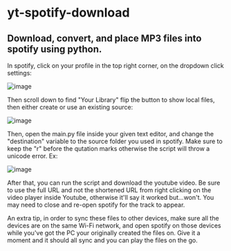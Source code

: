 # yt-spotify-download

## Download, convert, and place MP3 files into spotify using python.

In spotify, click on your profile in the top right corner, on the dropdown click settings:

![image](https://github.com/Nagamakii/yt-spotify-download/assets/65210794/baa3ee95-e4ca-4282-ad93-3c30af49641d)

Then scroll down to find "Your Library" flip the button to show local files, then either create or use an existing source:

![image](https://github.com/Nagamakii/yt-spotify-download/assets/65210794/55cbf88d-3d85-4a0c-ae9c-3452ece7f706)

Then, open the main.py file inside your given text editor, and change the "destination" variable to the source folder you used in spotify. Make sure to keep the "r" before the qutation marks otherwise the script will throw a unicode error. Ex:

![image](https://github.com/Nagamakii/yt-spotify-download/assets/65210794/b5344365-6b50-4a96-ad72-3069882457f9)

After that, you can run the script and download the youtube video. Be sure to use the full URL and not the shortened URL from right clicking on the video player inside Youtube, otherwise it'll say it worked but...won't. You may need to close and re-open spotify for the track to appear.

An extra tip, in order to sync these files to other devices, make sure all the devices are on the same Wi-Fi network, and open spotify on those devices while you've got the PC your originally created the files on. Give it a moment and it should all sync and you can play the files on the go.
